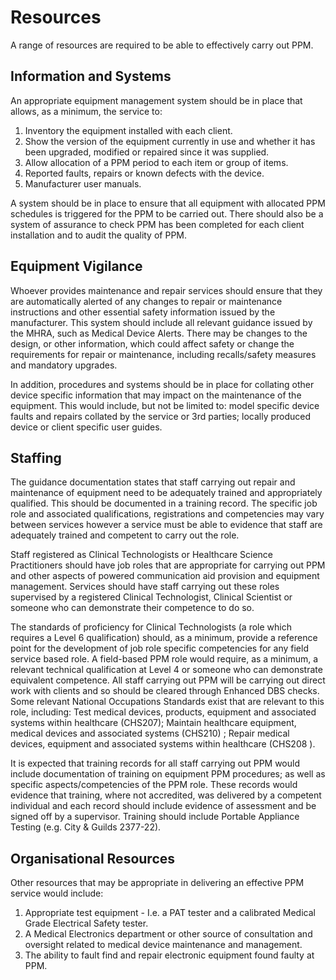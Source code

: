 # Resources

A range of resources are required to be able to effectively carry out PPM.

## Information and Systems

An appropriate equipment management system should be in place that allows, as a minimum, the service to:

1. Inventory the equipment installed with each client.
2. Show the version of the equipment currently in use and whether it has been upgraded, modified or repaired since it was supplied.  
3. Allow allocation of a PPM period to each item or group of items.
4. Reported faults, repairs or known defects with the device.
5. Manufacturer user manuals.

A system should be in place to ensure that all equipment with allocated PPM schedules is triggered for the PPM to be carried out. There should also be a system of assurance to check PPM has been completed for each client installation and to audit the quality of PPM.

## Equipment Vigilance

Whoever provides maintenance and repair services should ensure that they are automatically alerted of any changes to repair or maintenance instructions and other essential safety information issued by the manufacturer. This system should include all relevant guidance issued by the MHRA, such as Medical Device Alerts. There may be changes to the design, or other information, which could affect safety or change the requirements for repair or maintenance, including recalls/safety measures and mandatory upgrades.

In addition, procedures and systems should be in place for collating other device specific information that may impact on the maintenance of the equipment. This would include, but not be limited to: model specific device faults and repairs collated by the service or 3rd parties; locally produced device or client specific user guides.

## Staffing

The guidance documentation states that staff carrying out repair and maintenance of equipment need to be adequately trained and appropriately qualified. This should be documented in a training record. The specific job role and associated qualifications, registrations and competencies may vary between services however a service must be able to evidence that staff are adequately trained and competent to carry out the role.

Staff registered as Clinical Technologists or Healthcare Science Practitioners should have job roles that are appropriate for carrying out PPM and other aspects of powered communication aid provision and equipment management.  Services should have staff carrying out these roles supervised by a registered Clinical Technologist, Clinical Scientist or someone who can demonstrate their competence to do so.

The standards of proficiency for Clinical Technologists \(a role which requires a Level 6 qualification\) should, as a minimum, provide a reference point for the development of job role specific competencies for any field service based role. A field-based PPM role would require, as a minimum, a relevant technical qualification at Level 4 or someone who can demonstrate equivalent competence. All staff carrying out PPM will be carrying out direct work with clients and so should be cleared through Enhanced DBS checks. Some relevant National Occupations Standards exist that are relevant to this role, including: Test medical devices, products, equipment and associated systems within healthcare \(CHS207\); Maintain healthcare equipment, medical devices and associated systems \(CHS210\) ; Repair medical devices, equipment and associated systems within healthcare \(CHS208 \).

It is expected that training records for all staff carrying out PPM would include documentation of training on equipment PPM procedures; as well as specific aspects/competencies of the PPM role. These records would evidence that training, where not accredited, was delivered by a competent individual and each record should include evidence of assessment and be signed off by a supervisor.  Training should include Portable Appliance Testing \(e.g. City & Guilds 2377-22\).

## Organisational Resources

Other resources that may be appropriate in delivering an effective PPM service would include:

1. Appropriate test equipment - I.e. a PAT tester and a calibrated Medical Grade Electrical Safety tester.
2. A Medical Electronics department or other source of consultation and oversight related to medical device maintenance and management.
3. The ability to fault find and repair electronic equipment found faulty at PPM.



